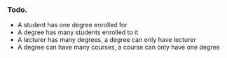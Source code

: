 ### Todo.

- A student has one degree enrolled for
- A degree has many students enrolled to it
- A lecturer has many degrees, a degree can only have lecturer
- A degree can have many courses, a course can only have one degree
